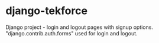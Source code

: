 # django-tekforce

Django project -  login and logout pages with signup options. "django.contrib.auth.forms" used for login and logout. 
